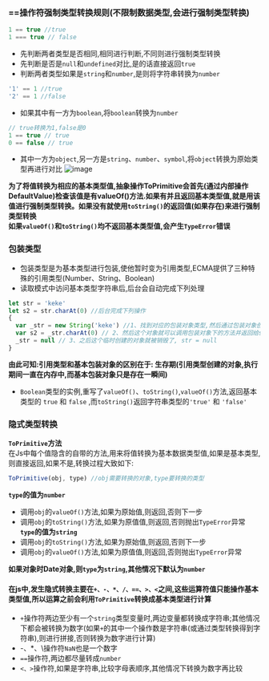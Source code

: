 ### ==操作符强制类型转换规则(不限制数据类型,会进行强制类型转换)
```js
1 == true //true
1 === true // false
```
- 先判断两者类型是否相同,相同进行判断,不同则进行强制类型转换
- 先判断是否是`null`和`undefined`对比,是的话直接返回`true`
- 判断两者类型如果是`string`和`number`,是则将字符串转换为`number`
```js
'1' == 1 //true
'2' == 1 //false
```
- 如果其中有一方为`boolean`,将`boolean`转换为`number`
```js
// true转换为1,false是0
1 == true // true
0 == false // true
```
- 其中一方为`object`,另一方是`string`、`number`、`symbol`,将`object`转换为原始类型再进行对比
![image](https://cdn.nlark.com/yuque/0/2021/png/1500604/1615475217180-eabe8060-a66a-425d-ad4c-37c3ca638a68.png)

**为了将值转换为相应的基本类型值,抽象操作ToPrimitive会首先(通过内部操作DefaultValue)检查该值是有valueOf()方法.如果有并且返回基本类型值,就是用该值进行强制类型转换。如果没有就使用`toString()`的返回值(如果存在)来进行强制类型转换**  
**如果`valueOf()`和`toString()`均不返回基本类型值,会产生`TypeError`错误**  
### 包装类型
- 包装类型是为基本类型进行包装,使他暂时变为引用类型,ECMA提供了三种特殊的引用类型(Number、String、Boolean)
- 读取模式中访问基本类型字符串后,后台会自动完成下列处理
```js
let str = 'keke'
let s2 = str.charAt(0) //后台完成下列操作
{
  var _str = new String('keke') //1、找到对应的包装对象类型,然后通过包装对象创建出一个和基本类型值相同的对象
  var s2 = _str.charAt(0) // 2、然后这个对象就可以调用包装对象下的方法并返回给s2
  _str = null // 3、之后这个临时创建的对象就被销毁了, str = null
}
```
**由此可知:引用类型和基本包装对象的区别在于: 生存期(引用类型创建的对象,执行期间一直在内存中,而基本包装对象只是存在一瞬间)**
- `Boolean`类型的实例,重写了`valueOf()`、`toString()`,`valueOf()`方法,返回基本类型的 `true` 和 `false` ,而`toString()`返回字符串类型的`'true'` 和 `'false'`
### 隐式类型转换
**`ToPrimitive`方法**  
在Js中每个值隐含的自带的方法,用来将值转换为基本数据类型值,如果是基本类型,则直接返回,如果不是,转换过程大致如下:
```js
ToPrimitive(obj, type) //obj需要转换的对象,type要转换的类型
```
**`type`的值为`number`**
- 调用`obj`的`valueOf()`方法,如果为原始值,则返回,否则下一步
- 调用`obj`的`toString()`方法,如果为原值值,则返回,否则抛出`TypeError`异常
**`type`的值为`string`**
- 调用`obj`的`toString()`方法,如果为原始值,则返回,否则下一步
- 调用`obj`的`valueOf()`方法,如果为原值值,则返回,否则抛出`TypeError`异常

**如果对象时Date对象,则`type`为`string`,其他情况下默认为`number`**
#### 在js中,发生隐式转换主要在`+、-、*、/、==、>、<`之间,这些运算符值只能操作基本类型值,所以运算之前会利用`ToPrimitive`转换成基本类型进行计算
- `+`操作符两边至少有一个`string`类型变量时,两边变量都转换成字符串;其他情况下都会被转换为数字(如果`+`的其中一个操作数是字符串(或通过类型转换得到字符串),则进行拼接,否则转换为数字进行计算)
- -、*、\操作符`NaN`也是一个数字
- `==`操作符,两边都尽量转成`number`
- `<、>`操作符,如果是字符串,比较字母表顺序,其他情况下转换为数字再比较


